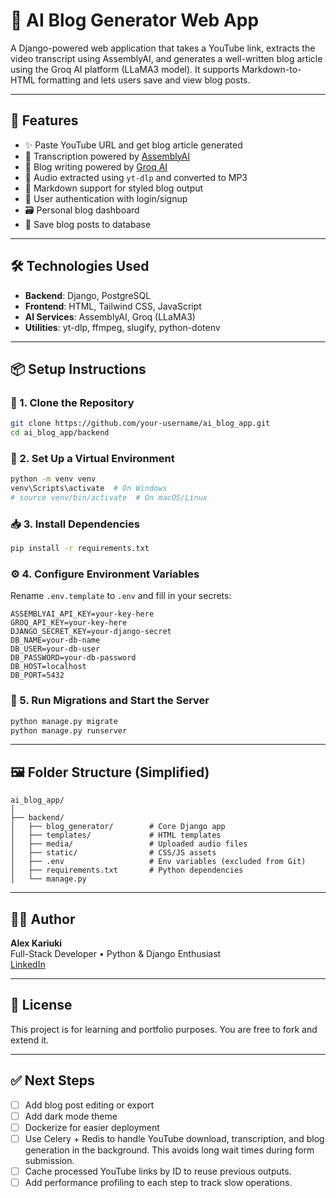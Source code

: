 
# 🧠 AI Blog Generator Web App

A Django-powered web application that takes a YouTube link, extracts the video transcript using AssemblyAI, and generates a well-written blog article using the Groq AI platform (LLaMA3 model). It supports Markdown-to-HTML formatting and lets users save and view blog posts.

---

## 🚀 Features

- ✨ Paste YouTube URL and get blog article generated
- 🧠 Transcription powered by [AssemblyAI](https://www.assemblyai.com/)
- 🤖 Blog writing powered by [Groq AI](https://groq.com/)
- 🎵 Audio extracted using `yt-dlp` and converted to MP3
- 📝 Markdown support for styled blog output
- 🔐 User authentication with login/signup
- 🗃️ Personal blog dashboard
- 💾 Save blog posts to database

---

## 🛠️ Technologies Used

- **Backend**: Django, PostgreSQL
- **Frontend**: HTML, Tailwind CSS, JavaScript
- **AI Services**: AssemblyAI, Groq (LLaMA3)
- **Utilities**: yt-dlp, ffmpeg, slugify, python-dotenv

---

## 📦 Setup Instructions

### 🔧 1. Clone the Repository

```bash
git clone https://github.com/your-username/ai_blog_app.git
cd ai_blog_app/backend
```

### 🐍 2. Set Up a Virtual Environment

```bash
python -m venv venv
venv\Scripts\activate  # On Windows
# source venv/bin/activate  # On macOS/Linux
```

### 📥 3. Install Dependencies

```bash
pip install -r requirements.txt
```

### ⚙️ 4. Configure Environment Variables

Rename `.env.template` to `.env` and fill in your secrets:

```env
ASSEMBLYAI_API_KEY=your-key-here
GROQ_API_KEY=your-key-here
DJANGO_SECRET_KEY=your-django-secret
DB_NAME=your-db-name
DB_USER=your-db-user
DB_PASSWORD=your-db-password
DB_HOST=localhost
DB_PORT=5432
```

### 🧰 5. Run Migrations and Start the Server

```bash
python manage.py migrate
python manage.py runserver
```

---

## 🖼️ Folder Structure (Simplified)

```
ai_blog_app/
│
├── backend/
│   ├── blog_generator/        # Core Django app
│   ├── templates/             # HTML templates
│   ├── media/                 # Uploaded audio files
│   ├── static/                # CSS/JS assets
│   ├── .env                   # Env variables (excluded from Git)
│   ├── requirements.txt       # Python dependencies
│   └── manage.py
```

---

## 🙋‍♂️ Author

**Alex Kariuki**  
Full-Stack Developer • Python & Django Enthusiast  
[LinkedIn](https://www.linkedin.com/in/alex-kariuki-56899b219/)

---

## 📜 License

This project is for learning and portfolio purposes. You are free to fork and extend it.

---

## ✅ Next Steps

- [ ] Add blog post editing or export
- [ ] Add dark mode theme
- [ ] Dockerize for easier deployment
- [ ] Use Celery + Redis to handle YouTube download, transcription, and blog generation in the background. This avoids long wait times during form submission.
- [ ] Cache processed YouTube links by ID to reuse previous outputs.
- [ ] Add performance profiling to each step to track slow operations.
